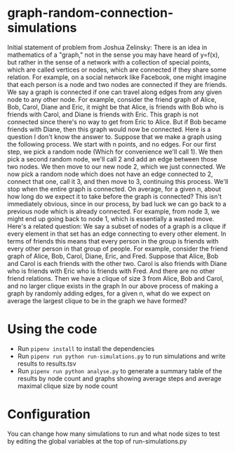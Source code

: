 # graph-random-connection-simulations
Initial statement of problem from Joshua Zelinsky:
There is an idea in mathematics of a "graph," not in the sense you may have heard of y=f(x), but rather in the sense of a network with a collection of special points, which are called vertices or nodes, which are connected if they share some relation. For example, on a social network like Facebook, one might imagine that each person is a node and two nodes are connected if they are friends. We say a graph is connected if one can travel along edges from any given node to any other node. For example, consider the friend graph of Alice, Bob, Carol, Diane and Eric, it might be that Alice, is friends with Bob who is friends with Carol, and Diane is friends with Eric. This graph is not connected since there's no way to get from Eric to Alice. But if Bob became friends with Diane, then this graph would now be connected.
Here is a question I don't know the answer to. Suppose that we make a graph using the following process. We start with n points, and no edges. For our first step, we pick a random node (Which for convenience we'll call 1). We then pick a second random node, we'll call 2 and add an edge between those two nodes. We then move to our new node 2, which we just connected. We now pick a random node which does not have an edge connected to 2, connect that one, call it 3, and then move to 3, continuing this process. We'll stop when the entire graph is connected. On average, for a given n, about how long do we expect it to take before the graph is connected? This isn't immediately obvious, since in our process, by bad luck we can go back to a previous node which is already connected. For example, from node 3, we might end up going back to node 1, which is essentially a wasted move.
Here's a related question: We say a subset of nodes of a graph is a clique if every element in that set has an edge connecting to every other element.  In terms of friends this means that every person in the group is friends with every other person in that group of people. For example, consider the friend graph of Alice, Bob, Carol, Diane, Eric, and Fred. Suppose that Alice, Bob and Carol is each friends with the other two.  Carol is also friends with Diane who is friends with Eric who is friends with Fred.  And there are no other friend relations. Then we have a clique of size 3 from Alice, Bob and Carol, and no larger clique exists in the graph
In our above process of making a graph by randomly adding edges, for a given n, what do we expect on average the largest clique to  be in the graph we have formed?

# Using the code
- Run `pipenv install` to install the dependencies
- Run `pipenv run python run-simulations.py` to run simulations and write results to results.tsv
- Run `pipenv run python analyse.py` to generate a summary table of the results by node count and graphs showing average steps and average maximal clique size by node count

# Configuration
You can change how many simulations to run and what node sizes to test by editing the global variables at the top of run-simulations.py

